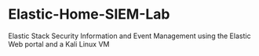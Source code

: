 # Elastic-Home-SIEM-Lab
Elastic Stack Security Information and Event Management using the Elastic Web portal and a Kali Linux VM
